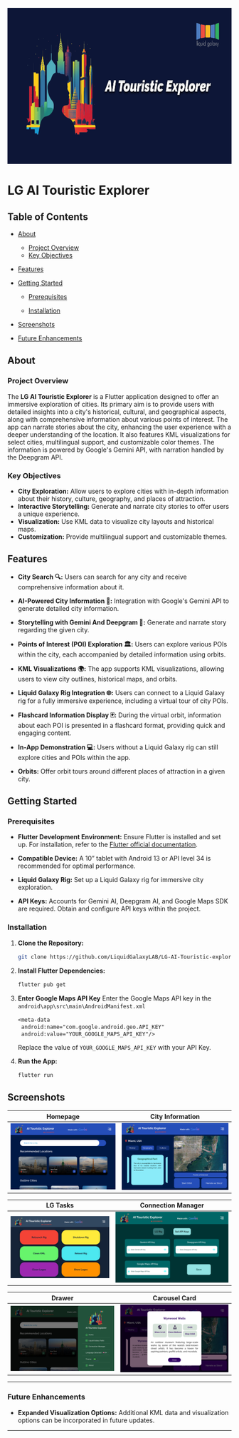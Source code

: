 
<p align="center">
  <img src="https://github.com/Manas-33/Manas-33/blob/76405e2ef1aa037800645ab026d41197c0ea5d7a/Big%20Logo.png" alt="Logo" height=350>
</p>

# LG AI Touristic Explorer



## Table of Contents

- [About](#about)
   - [Project Overview](#project-overview)
   - [Key Objectives](#key-objectives)

- [Features](#features)

- [Getting Started](#getting-started)
   - [Prerequisites](#prerequisites)
     
   - [Installation](#installation)

- [Screenshots](#screenshots)

- [Future Enhancements](#future-enhancements)

## About

### Project Overview
The **LG AI Touristic Explorer** is a Flutter application designed to offer an immersive exploration of cities. Its primary aim is to provide users with detailed insights into a city's historical, cultural, and geographical aspects, along with comprehensive information about various points of interest. The app can narrate stories about the city, enhancing the user experience with a deeper understanding of the location. It also features KML visualizations for select cities, multilingual support, and customizable color themes. The information is powered by Google's Gemini API, with narration handled by the Deepgram API.

### Key Objectives
- **City Exploration:** Allow users to explore cities with in-depth information about their history, culture, geography, and places of attraction.
- **Interactive Storytelling:** Generate and narrate city stories to offer users a unique experience.
- **Visualization:** Use KML data to visualize city layouts and historical maps.
- **Customization:** Provide multilingual support and customizable themes.

## Features

- **City Search 🔍:**
  Users can search for any city and receive comprehensive information about it.

- **AI-Powered City Information 🤖:**
  Integration with Google's Gemini API to generate detailed city information.

- **Storytelling with Gemini And Deepgram 📖:**
  Generate and narrate story regarding the given city.

- **Points of Interest (POI) Exploration 🏛️:**
  Users can explore various POIs within the city, each accompanied by detailed information using orbits.

- **KML Visualizations 🌍:**
  The app supports KML visualizations, allowing users to view city outlines, historical maps, and orbits.

- **Liquid Galaxy Rig Integration 🌐:**
  Users can connect to a Liquid Galaxy rig for a fully immersive experience, including a virtual tour of city POIs.

- **Flashcard Information Display 🃏:**
  During the virtual orbit, information about each POI is presented in a flashcard format, providing quick and engaging content.

- **In-App Demonstration 💻:**
  Users without a Liquid Galaxy rig can still explore cities and POIs within the app.

- **Orbits:** Offer orbit tours around different places of attraction in a given city.



## Getting Started

### Prerequisites
- **Flutter Development Environment:**
  Ensure Flutter is installed and set up. For installation, refer to the [Flutter official documentation](https://docs.flutter.dev/get-started/install).
  
- **Compatible Device:**
  A 10” tablet with Android 13 or API level 34 is recommended for optimal performance.

- **Liquid Galaxy Rig:**
  Set up a Liquid Galaxy rig for immersive city exploration.

- **API Keys:**
  Accounts for Gemini AI, Deepgram AI, and Google Maps SDK are required. Obtain and configure API keys within the project.

### Installation

1. **Clone the Repository:**
   ```bash
   git clone https://github.com/LiquidGalaxyLAB/LG-AI-Touristic-explorer.git
   ```

2. **Install Flutter Dependencies:**
   ```bash
   flutter pub get
   ```

3. **Enter Google Maps API Key**
   Enter the Google Maps API key in the `android\app\src\main\AndroidManifest.xml` 
   ```
   <meta-data
    android:name="com.google.android.geo.API_KEY"
    android:value="YOUR_GOOGLE_MAPS_API_KEY"/>
   ```
   Replace the value of `YOUR_GOOGLE_MAPS_API_KEY` with your API Key.

4. **Run the App:**
   ```bash
   flutter run
   ```

<!-- 5. **Set Up Liquid Galaxy Rig:**
   Follow the provided guidelines to connect and configure your Liquid Galaxy rig. -->

## Screenshots
| **Homepage** | **City Information** |
|:--:|:--:|
| ![main](https://github.com/Manas-33/Manas-33/blob/9df809b67cf6e0d33a19ee042a4f7ed01b66d491/Screenshot_1724325514.png) | ![information](https://github.com/Manas-33/Manas-33/blob/9df809b67cf6e0d33a19ee042a4f7ed01b66d491/Screenshot_1724325536.png) |

| **LG Tasks** | **Connection Manager** |
|:--:|:--:|
| ![tasks](https://github.com/Manas-33/Manas-33/blob/9df809b67cf6e0d33a19ee042a4f7ed01b66d491/Screenshot_1724325562.png) | ![connection](https://github.com/Manas-33/Manas-33/blob/1e4dfca5043eaa4751c771b45cd6c91a86b0d650/Screenshot_1724324417.png) |

| **Drawer** | **Carousel Card** |
|:--:|:--:|
| ![drawer](https://github.com/Manas-33/Manas-33/blob/c6750348852d33e0c8dc3d67110a8d8d94a14998/Screenshot_1724323985.png) | ![card](https://github.com/Manas-33/Manas-33/blob/c6750348852d33e0c8dc3d67110a8d8d94a14998/Screenshot_1724323899.png) |




---

### Future Enhancements
- **Expanded Visualization Options:**
  Additional KML data and visualization options can be incorporated in future updates.
  
---
